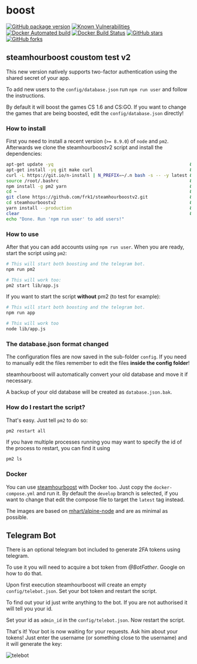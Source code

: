 # boost
[![GitHub package version](https://img.shields.io/github/package-json/v/frk1/steamhourboostv2.svg)](https://github.com/frk1/steamhourboostv2/tree/master)
[![Known Vulnerabilities](https://snyk.io/test/github/frk1/steamhourboostv2/badge.svg)](https://snyk.io/test/github/frk1/steamhourboostv2)
[![Docker Automated build](https://img.shields.io/docker/automated/frk1/steamhourboostv2.svg)](https://hub.docker.com/r/frk1/steamhourboostv2/)
[![Docker Build Status](https://img.shields.io/docker/build/frk1/steamhourboostv2.svg)](https://hub.docker.com/r/frk1/steamhourboostv2/)
[![GitHub stars](https://img.shields.io/github/stars/frk1/steamhourboostv2.svg?style=social&label=Stars)](https://github.com/frk1/steamhourboostv2)
[![GitHub forks](https://img.shields.io/github/forks/frk1/steamhourboostv2.svg?style=social&label=Fork)](https://github.com/frk1/steamhourboostv2)

## steamhourboost coustom test v2

This new version natively supports two-factor authentication using the shared secret of your app.

To add new users to the `config/database.json` run `npm run user` and follow the instructions.

By default it will boost the games CS 1.6 and CS:GO. If you want to change the games that are being boosted, edit the `config/database.json` directly!

### How to install
First you need to install a recent version (`>= 8.9.0`) of `node` and `pm2`. Afterwards we clone the steamhourboostv2 script and install the dependencies:

```bash
apt-get update -yq                                                    && \
apt-get install -yq git make curl                                     && \
curl -L https://git.io/n-install | N_PREFIX=~/.n bash -s -- -y latest && \
source /root/.bashrc                                                  && \
npm install -g pm2 yarn                                               && \
cd ~                                                                  && \
git clone https://github.com/frk1/steamhourboostv2.git                && \
cd steamhourboostv2                                                   && \
yarn install --production                                             && \
clear                                                                 && \
echo "Done. Run 'npm run user' to add users!"
```

### How to use

After that you can add accounts using `npm run user`. When you are ready, start the script using `pm2`:

```bash
# This will start both boosting and the telegram bot.
npm run pm2

# This will work too:
pm2 start lib/app.js
```

If you want to start the script **without** pm2 (to test for example):

```bash
# This will start both boosting and the telegram bot.
npm run app

# This will work too
node lib/app.js
```

### The database.json format changed

The configuration files are now saved in the sub-folder `config`.
If you need to manually edit the files remember to edit the files **inside the config folder**!

steamhourboost will automatically convert your old database and move it if necessary.

A backup of your old database will be created as `database.json.bak`.

### How do I restart the script?

That's easy. Just tell `pm2` to do so:

```bash
pm2 restart all
```

If you have multiple processes running you may want to specify the id of the process to restart, you can find it using

```bash
pm2 ls
```

### Docker

You can use [steamhourboost](https://hub.docker.com/r/frk1/steamhourboostv2/) with Docker too. Just copy the `docker-compose.yml` and run it.
By default the `develop` branch is selected, if you want to change that edit the compose file to target the `latest` tag instead.

The images are based on [mhart/alpine-node](https://github.com/mhart/alpine-node) and are as minimal as possible.

## Telegram Bot

There is an optional telegram bot included to generate 2FA tokens using telegram.

To use it you will need to acquire a bot token from *@BotFather*. Google on how to do that.

Upon first execution steamhourboost will create an empty `config/telebot.json`. Set your bot token and restart the script.

To find out your id just write anything to the bot. If you are not authorised it will tell you your id.

Set your id as `admin_id` in the `config/telebot.json`. Now restart the script.

That's it! Your bot is now waiting for your requests. Ask him about your tokens! Just enter the username (or something close to the username) and it will generate the key:

![telebot](https://raw.githubusercontent.com/frk1/steamhourboostv2/master/docs/telebot.gif)

